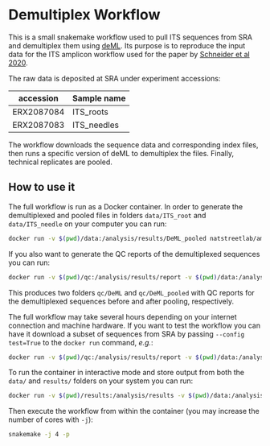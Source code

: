# Demultiplex Workflow
This is a small snakemake workflow used to pull ITS sequences from SRA and 
demultiplex them using [deML](https://github.com/grenaud/deML). Its purpose is
to reproduce the input data for the ITS amplicon workflow used for the paper
by [Schneider et al 2020]().

The raw data is deposited at SRA under experiment accessions:

| accession  | Sample name | 
| ---------- | ----------- |
| ERX2087084 | ITS_roots   |
| ERX2087083 | ITS_needles |

The workflow downloads the sequence data and corresponding index files, then 
runs a specific version of deML to demultiplex the files. Finally, technical 
replicates are pooled.

## How to use it

The full workflow is run as a Docker container. In order to generate the 
demultiplexed and pooled files in folders `data/ITS_root` and `data/ITS_needle`
on your computer you can run:

```bash
docker run -v $(pwd)/data:/analysis/results/DeML_pooled natstreetlab/amplicon_wf:deml
```

If you also want to generate the QC reports of the demultiplexed sequences you 
can run:

```bash
docker run -v $(pwd)/qc:/analysis/results/report -v $(pwd)/data:/analysis/results/DeML_pooled natstreetlab/amplicon_wf:deml
```

This produces two folders `qc/DeML` and `qc/DeML_pooled` with QC reports for
the demultiplexed sequences before and after pooling, respectively.

The full workflow may take several hours depending on your internet connection
and machine hardware. If you want to test the workflow you can have it download 
a subset of sequences from SRA by passing `--config test=True` to 
the `docker run` command, _e.g._:

```bash
docker run -v $(pwd)/qc:/analysis/results/report -v $(pwd)/data:/analysis/results/DeML_pooled natstreetlab/amplicon_wf:deml --config test=True
```

To run the container in interactive mode and store output from both the `data/` 
and `results/` folders on your system you can run:

```bash
docker run -v $(pwd)/results:/analysis/results -v $(pwd)/data:/analysis/data --rm -it --entrypoint /bin/bash natstreetlab/amplicon_wf:deml
```

Then execute the workflow from within the container (you may increase the number
 of cores with `-j`):

```bash
snakemake -j 4 -p
```